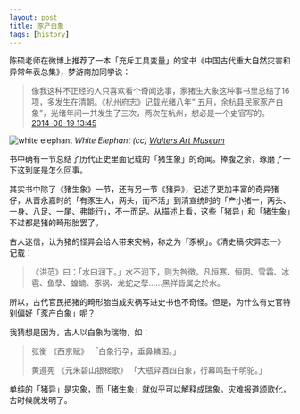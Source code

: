 ```yaml
---
layout: post
title: 豕产白象
tags: [history]
---
```


陈硕老师在微博上推荐了一本「充斥工具变量」的宝书《中国古代重大自然灾害和异常年表总集》，梦游南加同学说：

> 像我这种不正经的人只喜欢看个奇闻逸事，家猪生大象这种事书里总结了16项，多发生在清朝。《杭州府志》记载光绪八年“ 五月，余杭县民家豕产白象”，光绪年间一共发生了三次，两次在杭州，想必是一个史官写的。
> [2014-08-19 13:45](http://weibo.com/2862404630/BiZRFkqwf)

![white elephant](http://ww2.sinaimg.cn/large/abb3ee10gw1eji5m3u2d3j20jh0eiti5.jpg "White Elephant")
_White Elephant (cc) [Walters Art Museum](http://art.thewalters.org/detail/28948)_

书中确有一节总结了历代正史里面记载的「猪生象」的奇闻。捧腹之余，琢磨了一下这到底是怎么回事。

其实书中除了《猪生象》一节，还有另一节《猪异》，记述了更加丰富的奇异猪仔，从晋永嘉时的「有豕生人，两头，而不活」到清宣统时的「产小猪一，两头、一身、八足、一尾、弗能行」，不一而足。从描述上看，这些「猪异」和「猪生象」不过都是猪的畸形胎罢了。

古人迷信，认为猪的怪异会给人带来灾祸，称之为「豕祸」。《清史稿·灾异志一》记载：

> 《洪范》曰：「水曰润下。」水不润下，则为咎徵。凡恒寒、恒阴、雪霜、冰雹、鱼孽、蝗蝻、豕祸、龙蛇之孽……黑祥皆属之於水。

所以，古代官民把猪的畸形胎当成灾祸写进史书也不奇怪。但是，为什么有史官特别偏好「豕产白象」呢？

我猜想是因为，古人以白象为瑞物，如：

> 张衡 《西京赋》 「白象行孕，垂鼻轔囷。」
> 
> 黄遵宪 《元朱碧山银槎歌》 「大瓶舁酒四白象，行幕鸣鼓千明驼。」

单纯的「猪异」是灾象，而「猪生象」就似乎可以解释成瑞象。灾难报道颂歌化，古时候就发明了。